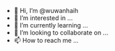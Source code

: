 - 👋 Hi, I’m @wuwanhaih
- 👀 I’m interested in ...
- 🌱 I’m currently learning ...
- 💞️ I’m looking to collaborate on ...
- 📫 How to reach me ...

<!---
wuwanhaih/wuwanhaih is a ✨ special ✨ repository because its `README.md` (this file) appears on your GitHub profile.
You can click the Preview link to take a look at your changes.
--->
